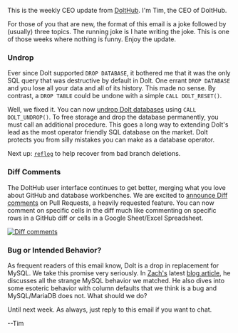 This is the weekly CEO update from [DoltHub](https://www.dolthub.com/). I'm Tim, the CEO of DoltHub. 

For those of you that are new, the format of this email is a joke followed by (usually) three topics. The running joke is I hate writing the joke. This is one of those weeks where nothing is funny. Enjoy the update. 

### Undrop

Ever since Dolt supported `DROP DATABASE`, it bothered me that it was the only SQL query that was destructive by default in Dolt. One errant `DROP DATABASE` and you lose all your data and all of its history. This made no sense. By contrast, a `DROP TABLE` could be undone with a simple `CALL DOLT_RESET()`.

Well, we fixed it. You can now [undrop Dolt databases](https://www.dolthub.com/blog/2023-10-18-undrop/) using `CALL DOLT_UNDROP()`. To free storage and drop the database permanently, you must call an additional procedure. This goes a long way to extending Dolt's lead as the most operator friendly SQL database on the market. Dolt protects you from silly mistakes you can make as a database operator.

Next up: [`reflog`](https://git-scm.com/docs/git-reflog) to help recover from bad branch deletions.

### Diff Comments

The DoltHub user interface continues to get better, merging what you love about GitHub and database workbenches. We are excited to [announce Diff comments](https://www.dolthub.com/blog/2023-10-16-pull-request-diff-comments/) on Pull Requests, a heavily requested feature. You can now comment on specific cells in the diff much like commenting on specific rows in a GitHub diff or cells in a Google Sheet/Excel Spreadsheet. 

[![Diff comments](../images/comments-on-diff.png)](https://www.dolthub.com/blog/2023-10-16-pull-request-diff-comments/)

### Bug or Intended Behavior?

As frequent readers of this email know, Dolt is a drop in replacement for MySQL. We take this promise very seriously. In [Zach's](https://www.dolthub.com/team#zach) latest [blog article](https://www.dolthub.com/blog/2023-10-13-fixing-mysql-bugs-in-dolt/), he discusses all the strange MySQL behavior we matched. He also dives into some esoteric behavior with column defaults that we think is a bug and MySQL/MariaDB does not. What should we do?

Until next week. As always, just reply to this email if you want to chat.

--Tim